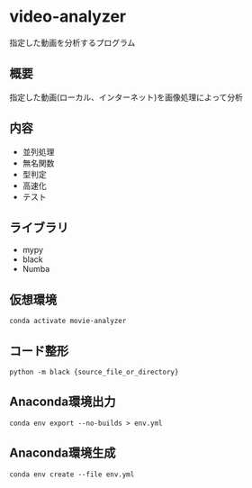 # video-analyzer
指定した動画を分析するプログラム

## 概要
指定した動画(ローカル、インターネット)を画像処理によって分析

## 内容

* 並列処理
* 無名関数
* 型判定
* 高速化
* テスト

## ライブラリ
* mypy
* black
* Numba

## 仮想環境
```
conda activate movie-analyzer
```

## コード整形
```
python -m black {source_file_or_directory}
```

## Anaconda環境出力
```
conda env export --no-builds > env.yml
```

## Anaconda環境生成
```
conda env create --file env.yml
```
